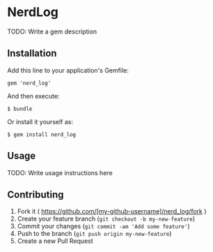 # NerdLog

TODO: Write a gem description

## Installation

Add this line to your application's Gemfile:

    gem 'nerd_log'

And then execute:

    $ bundle

Or install it yourself as:

    $ gem install nerd_log

## Usage

TODO: Write usage instructions here

## Contributing

1. Fork it ( https://github.com/[my-github-username]/nerd_log/fork )
2. Create your feature branch (`git checkout -b my-new-feature`)
3. Commit your changes (`git commit -am 'Add some feature'`)
4. Push to the branch (`git push origin my-new-feature`)
5. Create a new Pull Request
